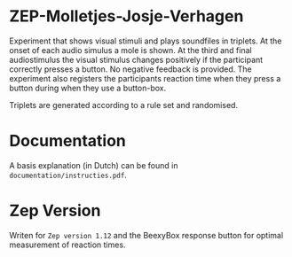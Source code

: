 # ZEP-Molletjes-Josje-Verhagen
Experiment that shows visual stimuli and plays soundfiles in triplets. At the onset of each audio simulus a mole is shown. 
At the third and final audiostimulus the visual stimulus changes positively if the participant correctly presses a button.
No negative feedback is provided. The experiment also registers the participants reaction time when they press a button during when they use a button-box.

Triplets are generated according to a rule set and randomised.

# Documentation
A basis explanation (in Dutch) can be found in `documentation/instructies.pdf`.

# Zep Version
Writen for `Zep version 1.12` and the BeexyBox response button for optimal measurement of reaction times.
